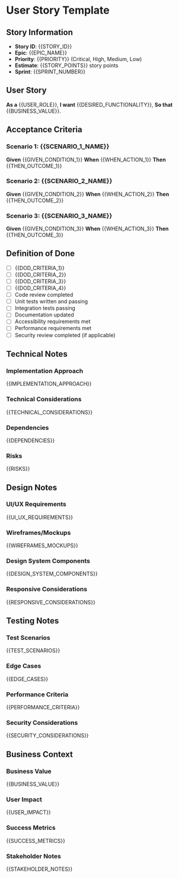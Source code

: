 # User Story Template

## Story Information
- **Story ID**: {{STORY_ID}}
- **Epic**: {{EPIC_NAME}}
- **Priority**: {{PRIORITY}} (Critical, High, Medium, Low)
- **Estimate**: {{STORY_POINTS}} story points
- **Sprint**: {{SPRINT_NUMBER}}

## User Story
**As a** {{USER_ROLE}},
**I want** {{DESIRED_FUNCTIONALITY}},
**So that** {{BUSINESS_VALUE}}.

## Acceptance Criteria
### Scenario 1: {{SCENARIO_1_NAME}}
**Given** {{GIVEN_CONDITION_1}}
**When** {{WHEN_ACTION_1}}
**Then** {{THEN_OUTCOME_1}}

### Scenario 2: {{SCENARIO_2_NAME}}
**Given** {{GIVEN_CONDITION_2}}
**When** {{WHEN_ACTION_2}}
**Then** {{THEN_OUTCOME_2}}

### Scenario 3: {{SCENARIO_3_NAME}}
**Given** {{GIVEN_CONDITION_3}}
**When** {{WHEN_ACTION_3}}
**Then** {{THEN_OUTCOME_3}}

## Definition of Done
- [ ] {{DOD_CRITERIA_1}}
- [ ] {{DOD_CRITERIA_2}}
- [ ] {{DOD_CRITERIA_3}}
- [ ] {{DOD_CRITERIA_4}}
- [ ] Code review completed
- [ ] Unit tests written and passing
- [ ] Integration tests passing
- [ ] Documentation updated
- [ ] Accessibility requirements met
- [ ] Performance requirements met
- [ ] Security review completed (if applicable)

## Technical Notes
### Implementation Approach
{{IMPLEMENTATION_APPROACH}}

### Technical Considerations
{{TECHNICAL_CONSIDERATIONS}}

### Dependencies
{{DEPENDENCIES}}

### Risks
{{RISKS}}

## Design Notes
### UI/UX Requirements
{{UI_UX_REQUIREMENTS}}

### Wireframes/Mockups
{{WIREFRAMES_MOCKUPS}}

### Design System Components
{{DESIGN_SYSTEM_COMPONENTS}}

### Responsive Considerations
{{RESPONSIVE_CONSIDERATIONS}}

## Testing Notes
### Test Scenarios
{{TEST_SCENARIOS}}

### Edge Cases
{{EDGE_CASES}}

### Performance Criteria
{{PERFORMANCE_CRITERIA}}

### Security Considerations
{{SECURITY_CONSIDERATIONS}}

## Business Context
### Business Value
{{BUSINESS_VALUE}}

### User Impact
{{USER_IMPACT}}

### Success Metrics
{{SUCCESS_METRICS}}

### Stakeholder Notes
{{STAKEHOLDER_NOTES}}